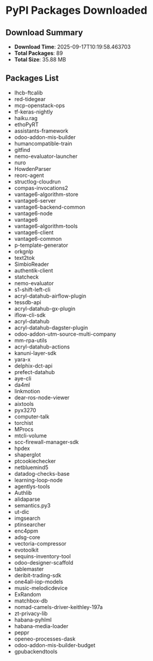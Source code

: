 # PyPI Packages Downloaded

## Download Summary
- **Download Time**: 2025-09-17T10:19:58.463703
- **Total Packages**: 89
- **Total Size**: 35.88 MB

## Packages List
- lhcb-ftcalib
- red-tidegear
- mcp-openstack-ops
- tf-keras-nightly
- haiku.rag
- ethoPyRT
- assistants-framework
- odoo-addon-mis-builder
- humancompatible-train
- gitfind
- nemo-evaluator-launcher
- nuro
- HowdenParser
- reorc-agent
- structlog-cloudrun
- compas-invocations2
- vantage6-algorithm-store
- vantage6-server
- vantage6-backend-common
- vantage6-node
- vantage6
- vantage6-algorithm-tools
- vantage6-client
- vantage6-common
- p-template-generator
- orkgnlp
- text2tok
- SimbioReader
- authentik-client
- statcheck
- nemo-evaluator
- s1-shift-left-cli
- acryl-datahub-airflow-plugin
- tessdb-api
- acryl-datahub-gx-plugin
- iflow-cli-sdk
- acryl-datahub
- acryl-datahub-dagster-plugin
- odoo-addon-utm-source-multi-company
- mm-rpa-utils
- acryl-datahub-actions
- kanuni-layer-sdk
- yara-x
- delphix-dct-api
- prefect-datahub
- aye-cli
- da4ml
- linkmotion
- dear-ros-node-viewer
- aixtools
- pyx3270
- computer-talk
- torchist
- MProcs
- mtcli-volume
- scc-firewall-manager-sdk
- hpdex
- shaperglot
- ptcookiechecker
- netbluemind5
- datadog-checks-base
- learning-loop-node
- agentlys-tools
- Authlib
- alidaparse
- semantics.py3
- ut-dic
- imgsearch
- ptinsearcher
- enc4ppm
- adsg-core
- vectoria-compressor
- evotoolkit
- sequins-inventory-tool
- odoo-designer-scaffold
- tablemaster
- deribit-trading-sdk
- one4all-iop-models
- music-melodicdevice
- ExRandom
- matchbox-db
- nomad-camels-driver-keithley-197a
- zt-privacy-lib
- habana-pyhlml
- habana-media-loader
- peppr
- openeo-processes-dask
- odoo-addon-mis-builder-budget
- gpubackendtools
